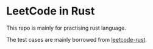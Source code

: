# LeetCode in Rust

This repo is mainly for practising rust language.

The test cases are mainly borrowed from [leetcode-rust](https://github.com/aylei/leetcode-rust).